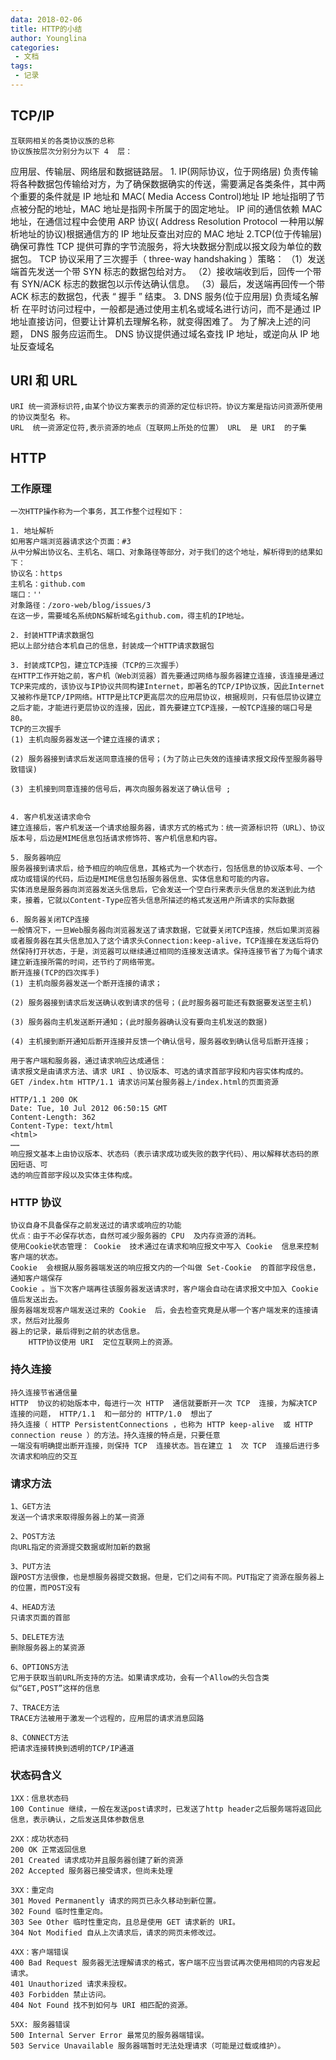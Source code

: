 ```yaml
---
data: 2018-02-06
title: HTTP的小结
author: Younglina
categories:
 - 文档
tags:
 - 记录
---
```


## TCP/IP

    互联网相关的各类协议族的总称
    协议族按层次分别分为以下 4  层：

应用层、传输层、网络层和数据链路层。 1. IP(网际协议，位于网络层) 负责传输
将各种数据包传输给对方，为了确保数据确实的传送，需要满足各类条件，其中两个重要的条件就是 IP 地址和 MAC( Media Access Control)地址
IP 地址指明了节点被分配的地址，MAC 地址是指网卡所属于的固定地址。
IP 间的通信依赖 MAC 地址，在通信过程中会使用 ARP 协议( Address Resolution Protocol 一种用以解析地址的协议)根据通信方的 IP 地址反查出对应的 MAC 地址
2.TCP(位于传输层) 确保可靠性
TCP 提供可靠的字节流服务，将大块数据分割成以报文段为单位的数据包。
TCP 协议采用了三次握手（ three-way handshaking ）策略：
（1）发送端首先发送一个带 SYN 标志的数据包给对方。
（2）接收端收到后，回传一个带有 SYN/ACK 标志的数据包以示传达确认信息。
（3）最后，发送端再回传一个带 ACK 标志的数据包，代表 “ 握手 ” 结束。 3. DNS 服务(位于应用层) 负责域名解析
在平时访问过程中，一般都是通过使用主机名或域名进行访问，而不是通过 IP 地址直接访问，但要让计算机去理解名称，就变得困难了。
为了解决上述的问题， DNS 服务应运而生。 DNS 协议提供通过域名查找 IP 地址，或逆向从 IP 地址反查域名

## URI 和 URL

    URI 统一资源标识符,由某个协议方案表示的资源的定位标识符。协议方案是指访问资源所使用的协议类型名 称。
    URL  统一资源定位符,表示资源的地点（互联网上所处的位置） URL  是 URI  的子集

## HTTP

### 工作原理

    一次HTTP操作称为一个事务，其工作整个过程如下：

    1. 地址解析
    如用客户端浏览器请求这个页面：#3
    从中分解出协议名、主机名、端口、对象路径等部分，对于我们的这个地址，解析得到的结果如下：
    协议名：https
    主机名：github.com
    端口：''
    对象路径：/zoro-web/blog/issues/3
    在这一步，需要域名系统DNS解析域名github.com，得主机的IP地址。

    2. 封装HTTP请求数据包
    把以上部分结合本机自己的信息，封装成一个HTTP请求数据包

    3. 封装成TCP包，建立TCP连接（TCP的三次握手）
    在HTTP工作开始之前，客户机（Web浏览器）首先要通过网络与服务器建立连接，该连接是通过TCP来完成的，该协议与IP协议共同构建Internet，即著名的TCP/IP协议族，因此Internet又被称作是TCP/IP网络。HTTP是比TCP更高层次的应用层协议，根据规则，只有低层协议建立之后才能，才能进行更层协议的连接，因此，首先要建立TCP连接，一般TCP连接的端口号是80。
    TCP的三次握手
    (1) 主机向服务器发送一个建立连接的请求；

    (2) 服务器接到请求后发送同意连接的信号；(为了防止已失效的连接请求报文段传至服务器导致错误)

    (3) 主机接到同意连接的信号后，再次向服务器发送了确认信号 ;


    4. 客户机发送请求命令
    建立连接后，客户机发送一个请求给服务器，请求方式的格式为：统一资源标识符（URL）、协议版本号，后边是MIME信息包括请求修饰符、客户机信息和内容。

    5. 服务器响应
    服务器接到请求后，给予相应的响应信息，其格式为一个状态行，包括信息的协议版本号、一个成功或错误的代码，后边是MIME信息包括服务器信息、实体信息和可能的内容。
    实体消息是服务器向浏览器发送头信息后，它会发送一个空白行来表示头信息的发送到此为结束，接着，它就以Content-Type应答头信息所描述的格式发送用户所请求的实际数据

    6. 服务器关闭TCP连接
    一般情况下，一旦Web服务器向浏览器发送了请求数据，它就要关闭TCP连接，然后如果浏览器或者服务器在其头信息加入了这个请求头Connection:keep-alive，TCP连接在发送后将仍然保持打开状态，于是，浏览器可以继续通过相同的连接发送请求。保持连接节省了为每个请求建立新连接所需的时间，还节约了网络带宽。
    断开连接(TCP的四次挥手)
    (1) 主机向服务器发送一个断开连接的请求；

    (2) 服务器接到请求后发送确认收到请求的信号；(此时服务器可能还有数据要发送至主机)

    (3) 服务器向主机发送断开通知；(此时服务器确认没有要向主机发送的数据)

    (4) 主机接到断开通知后断开连接并反馈一个确认信号，服务器收到确认信号后断开连接；

    用于客户端和服务器，通过请求响应达成通信：
    请求报文是由请求方法、请求 URI 、协议版本、可选的请求首部字段和内容实体构成的。
    GET /index.htm HTTP/1.1 请求访问某台服务器上/index.html的页面资源

    HTTP/1.1 200 OK
    Date: Tue, 10 Jul 2012 06:50:15 GMT
    Content-Length: 362
    Content-Type: text/html
    <html>
    ……
    响应报文基本上由协议版本、状态码（表示请求成功或失败的数字代码）、用以解释状态码的原因短语、可
    选的响应首部字段以及实体主体构成。

### HTTP 协议

    协议自身不具备保存之前发送过的请求或响应的功能
    优点：由于不必保存状态，自然可减少服务器的 CPU  及内存资源的消耗。
    使用Cookie状态管理： Cookie  技术通过在请求和响应报文中写入 Cookie  信息来控制客户端的状态。
    Cookie  会根据从服务器端发送的响应报文内的一个叫做 Set-Cookie  的首部字段信息，通知客户端保存
    Cookie 。当下次客户端再往该服务器发送请求时，客户端会自动在请求报文中加入 Cookie  值后发送出去。
    服务器端发现客户端发送过来的 Cookie  后，会去检查究竟是从哪一个客户端发来的连接请求，然后对比服务
    器上的记录，最后得到之前的状态信息。
        HTTP协议使用 URI  定位互联网上的资源。

### 持久连接

    持久连接节省通信量
    HTTP  协议的初始版本中，每进行一次 HTTP  通信就要断开一次 TCP  连接，为解决TCP  连接的问题， HTTP/1.1  和一部分的 HTTP/1.0  想出了
    持久连接（ HTTP PersistentConnections ，也称为 HTTP keep-alive  或 HTTP connection reuse ）的方法。持久连接的特点是，只要任意
    一端没有明确提出断开连接，则保持 TCP  连接状态。旨在建立 1  次 TCP  连接后进行多次请求和响应的交互

### 请求方法

    1、GET方法
    发送一个请求来取得服务器上的某一资源

    2、POST方法
    向URL指定的资源提交数据或附加新的数据

    3、PUT方法
    跟POST方法很像，也是想服务器提交数据。但是，它们之间有不同。PUT指定了资源在服务器上的位置，而POST没有

    4、HEAD方法
    只请求页面的首部

    5、DELETE方法
    删除服务器上的某资源

    6、OPTIONS方法
    它用于获取当前URL所支持的方法。如果请求成功，会有一个Allow的头包含类似“GET,POST”这样的信息

    7、TRACE方法
    TRACE方法被用于激发一个远程的，应用层的请求消息回路

    8、CONNECT方法
    把请求连接转换到透明的TCP/IP通道

### 状态码含义

    1XX：信息状态码
    100 Continue 继续，一般在发送post请求时，已发送了http header之后服务端将返回此信息，表示确认，之后发送具体参数信息

    2XX：成功状态码
    200 OK 正常返回信息
    201 Created 请求成功并且服务器创建了新的资源
    202 Accepted 服务器已接受请求，但尚未处理

    3XX：重定向
    301 Moved Permanently 请求的网页已永久移动到新位置。
    302 Found 临时性重定向。
    303 See Other 临时性重定向，且总是使用 GET 请求新的 URI。
    304 Not Modified 自从上次请求后，请求的网页未修改过。

    4XX：客户端错误
    400 Bad Request 服务器无法理解请求的格式，客户端不应当尝试再次使用相同的内容发起请求。
    401 Unauthorized 请求未授权。
    403 Forbidden 禁止访问。
    404 Not Found 找不到如何与 URI 相匹配的资源。

    5XX: 服务器错误
    500 Internal Server Error 最常见的服务器端错误。
    503 Service Unavailable 服务器端暂时无法处理请求（可能是过载或维护）。
